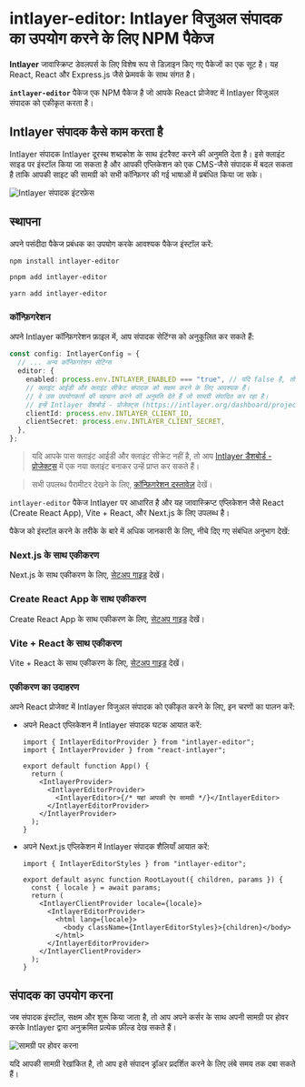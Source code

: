 # intlayer-editor: Intlayer विजुअल संपादक का उपयोग करने के लिए NPM पैकेज

**Intlayer** जावास्क्रिप्ट डेवलपर्स के लिए विशेष रूप से डिज़ाइन किए गए पैकेजों का एक सूट है। यह React, React और Express.js जैसे फ्रेमवर्क के साथ संगत है।

**`intlayer-editor`** पैकेज एक NPM पैकेज है जो आपके React प्रोजेक्ट में Intlayer विजुअल संपादक को एकीकृत करता है।

## Intlayer संपादक कैसे काम करता है

Intlayer संपादक Intlayer दूरस्थ शब्दकोश के साथ इंटरैक्ट करने की अनुमति देता है। इसे क्लाइंट साइड पर इंस्टॉल किया जा सकता है और आपकी एप्लिकेशन को एक CMS-जैसे संपादक में बदल सकता है ताकि आपकी साइट की सामग्री को सभी कॉन्फ़िगर की गई भाषाओं में प्रबंधित किया जा सके।

![Intlayer संपादक इंटरफ़ेस](https://github.com/aymericzip/intlayer/blob/main/docs/assets/intlayer_editor_ui.png)

## स्थापना

अपने पसंदीदा पैकेज प्रबंधक का उपयोग करके आवश्यक पैकेज इंस्टॉल करें:

```bash packageManager="npm"
npm install intlayer-editor
```

```bash packageManager="pnpm"
pnpm add intlayer-editor
```

```bash packageManager="yarn"
yarn add intlayer-editor
```

### कॉन्फ़िगरेशन

अपने Intlayer कॉन्फ़िगरेशन फ़ाइल में, आप संपादक सेटिंग्स को अनुकूलित कर सकते हैं:

```typescript
const config: IntlayerConfig = {
  // ... अन्य कॉन्फ़िगरेशन सेटिंग्स
  editor: {
    enabled: process.env.INTLAYER_ENABLED === "true", // यदि false है, तो संपादक निष्क्रिय है और इसे एक्सेस नहीं किया जा सकता।
    // क्लाइंट आईडी और क्लाइंट सीक्रेट संपादक को सक्षम करने के लिए आवश्यक हैं।
    // वे उस उपयोगकर्ता की पहचान करने की अनुमति देते हैं जो सामग्री संपादित कर रहा है।
    // इन्हें Intlayer डैशबोर्ड - प्रोजेक्ट्स (https://intlayer.org/dashboard/projects) में एक नया क्लाइंट बनाकर प्राप्त किया जा सकता है।
    clientId: process.env.INTLAYER_CLIENT_ID,
    clientSecret: process.env.INTLAYER_CLIENT_SECRET,
  },
};
```

> यदि आपके पास क्लाइंट आईडी और क्लाइंट सीक्रेट नहीं है, तो आप [Intlayer डैशबोर्ड - प्रोजेक्ट्स](https://intlayer.org/dashboard/projects) में एक नया क्लाइंट बनाकर उन्हें प्राप्त कर सकते हैं।

> सभी उपलब्ध पैरामीटर देखने के लिए, [कॉन्फ़िगरेशन दस्तावेज़](https://github.com/aymericzip/intlayer/blob/main/docs/docs/hi/configuration.md) देखें।

`intlayer-editor` पैकेज Intlayer पर आधारित है और यह जावास्क्रिप्ट एप्लिकेशन जैसे React (Create React App), Vite + React, और Next.js के लिए उपलब्ध है।

पैकेज को इंस्टॉल करने के तरीके के बारे में अधिक जानकारी के लिए, नीचे दिए गए संबंधित अनुभाग देखें:

### Next.js के साथ एकीकरण

Next.js के साथ एकीकरण के लिए, [सेटअप गाइड](https://github.com/aymericzip/intlayer/blob/main/docs/docs/hi/intlayer_with_nextjs_15.md) देखें।

### Create React App के साथ एकीकरण

Create React App के साथ एकीकरण के लिए, [सेटअप गाइड](https://github.com/aymericzip/intlayer/blob/main/docs/docs/hi/intlayer_with_create_react_app.md) देखें।

### Vite + React के साथ एकीकरण

Vite + React के साथ एकीकरण के लिए, [सेटअप गाइड](https://github.com/aymericzip/intlayer/blob/main/docs/docs/hi/intlayer_with_vite+react.md) देखें।

### एकीकरण का उदाहरण

अपने React प्रोजेक्ट में Intlayer विजुअल संपादक को एकीकृत करने के लिए, इन चरणों का पालन करें:

- अपने React एप्लिकेशन में Intlayer संपादक घटक आयात करें:

  ```tsx fileName="src/App.jsx"
  import { IntlayerEditorProvider } from "intlayer-editor";
  import { IntlayerProvider } from "react-intlayer";

  export default function App() {
    return (
      <IntlayerProvider>
        <IntlayerEditorProvider>
          <IntlayerEditor>{/* यहां आपकी ऐप सामग्री */}</IntlayerEditor>
        </IntlayerEditorProvider>
      </IntlayerProvider>
    );
  }
  ```

- अपने Next.js एप्लिकेशन में Intlayer संपादक शैलियाँ आयात करें:

  ```tsx fileName="src/app/[locale]/layout.jsx"
  import { IntlayerEditorStyles } from "intlayer-editor";

  export default async function RootLayout({ children, params }) {
    const { locale } = await params;
    return (
      <IntlayerClientProvider locale={locale}>
        <IntlayerEditorProvider>
          <html lang={locale}>
            <body className={IntlayerEditorStyles}>{children}</body>
          </html>
        </IntlayerEditorProvider>
      </IntlayerClientProvider>
    );
  }
  ```

## संपादक का उपयोग करना

जब संपादक इंस्टॉल, सक्षम और शुरू किया जाता है, तो आप अपने कर्सर के साथ अपनी सामग्री पर होवर करके Intlayer द्वारा अनुक्रमित प्रत्येक फ़ील्ड देख सकते हैं।

![सामग्री पर होवर करना](https://github.com/aymericzip/intlayer/blob/main/docs/assets/intlayer_editor_hover_content.png)

यदि आपकी सामग्री रेखांकित है, तो आप इसे संपादन ड्रॉअर प्रदर्शित करने के लिए लंबे समय तक दबा सकते हैं।
